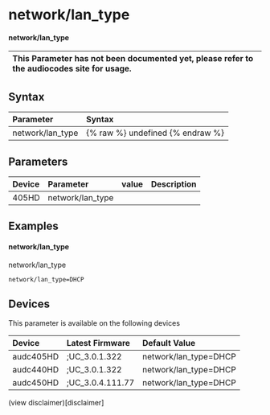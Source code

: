 ﻿---
description: network/lan_type
search: false
---

# network/lan_type

#### network/lan_type


| This Parameter has not been documented yet, please refer to the audiocodes site for usage.  |
| :--- |

## Syntax
| Parameter | Syntax |
| :--- | :--- |
|network/lan_type | {% raw %} undefined {% endraw %} |

## Parameters
|Device|Parameter|value|Description|
|:---|:---|:---|:---|
| 405HD | network/lan_type |  |  |

## Examples
#### network/lan_type

network/lan_type

```
network/lan_type=DHCP
```

## Devices
This parameter is available on the following devices

| Device | Latest Firmware | Default Value |
|:---|:---|:---|
| audc405HD | ;UC_3.0.1.322 | network/lan_type=DHCP 
| audc440HD | ;UC_3.0.1.322 | network/lan_type=DHCP 
| audc450HD | ;UC_3.0.4.111.77 | network/lan_type=DHCP 

(view disclaimer)[disclaimer]
